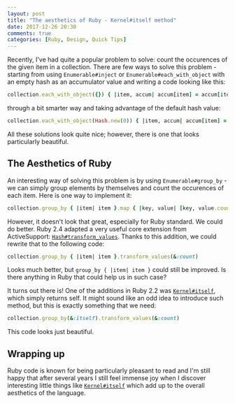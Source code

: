 ```yaml
---
layout: post
title: "The aesthetics of Ruby - Kernel#itself method"
date: 2017-12-26 20:30
comments: true
categories: [Ruby, Design, Quick Tips]
---
```


Recently, I've had quite a popular problem to solve: count the occurences of the given item in a collection. There are few ways to solve this problem - starting from using `Enumerable#inject` or `Enumerable#each_with_object` with an empty hash as an accumulator value and writing a code looking like this:

``` ruby
collection.each_with_object({}) { |item, accum| accum[item] = accum[item].to_i + 1 }
```

through a bit smarter way and taking advantage of the default hash value:

``` ruby
collection.each_with_object(Hash.new(0)) { |item, accum| accum[item] = accum[item] + 1 }
```

All these solutions look quite nice; however, there is one that looks particularly beautiful.

<!--more-->


## The Aesthetics of Ruby

An interesting way of solving this problem is by using `Enumerable#group_by` - we can simply group elements by themselves and count the occurences of each item. Here is one way to implement it:

``` ruby
collection.group_by { |item| item }.map { |key, value| [key, value.count] }.to_h
```

However, it doesn't look that great, especially for Ruby standard. We could do better. Ruby 2.4 adapted a very useful core extension from ActiveSupport: <a href="https://ruby-doc.org/core-2.4.0/Hash.html#method-i-transform_values" target="_blank">`Hash#transform_values`</a>. Thanks to this addition, we could rewrite that to the following code:


``` ruby
collection.group_by { |item| item }.transform_values(&:count)
```

Looks much better, but `group_by { |item| item }` could still be improved. Is there anything in Ruby that could help us in such case?

It turns out there is! One of the additions in Ruby 2.2 was <a href="https://ruby-doc.org/core-2.2.0/Object.html#method-i-itself" target="_blank">`Kernel#itself`</a>, which simply returns self. It might sound like an odd idea to introduce such method, but this is exactly something that we need:

``` ruby
collection.group_by(&:itself).transform_values(&:count)
```

This code looks just beautiful.

## Wrapping up

Ruby code is known for being particularly pleasant to read and I'm still happy that after several years I still feel immense joy when I discover interesting little things like <a href="https://ruby-doc.org/core-2.2.0/Object.html#method-i-itself" target="_blank">`Kernel#itself`</a> which add up to the overall aesthetics of the language.
